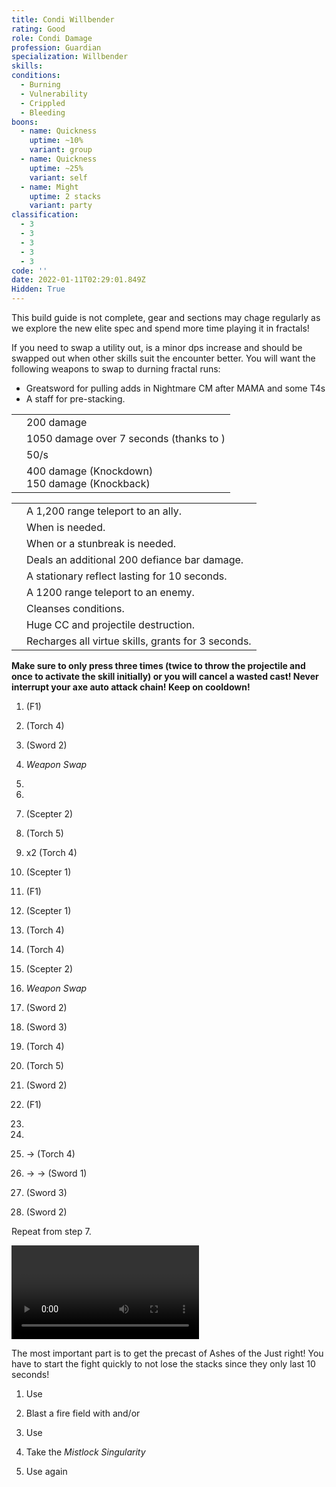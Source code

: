 ```yaml
---
title: Condi Willbender
rating: Good
role: Condi Damage
profession: Guardian
specialization: Willbender
skills:
conditions:
  - Burning
  - Vulnerability
  - Crippled
  - Bleeding
boons:
  - name: Quickness
    uptime: ~10%
    variant: group
  - name: Quickness
    uptime: ~25%
    variant: self
  - name: Might
    uptime: 2 stacks
    variant: party
classification:
  - 3
  - 3
  - 3
  - 3
  - 3
code: ''
date: 2022-01-11T02:29:01.849Z
Hidden: True
---
```


<Warning>

This build guide is not complete, gear and sections may chage regularly as we explore the new elite spec and spend more time playing it in fractals!

</Warning>

<Divider text="Equipment"/>

<CharacterWithAr> 
<Character title="162 Agony Resistance" gear={{
  "profession": "Guardian",
  "weight": "Heavy",
  "gear": [
    "Viper",
    "Viper",
    "Viper",
    "Viper",
    "Viper",
    "Viper",
    "Sinister",
    "Sinister",
    "Viper",
    "Sinister",
    "Sinister",
    "Sinister",
    "Viper",
    "Viper"
  ],
  "attributes": {
    "Health": 12810,
    "Armor": 2514,
    "Power": 2909,
    "Precision": 2085,
    "Toughness": 1243,
    "Vitality": 1000,
    "Ferocity": 300,
    "Condition Damage": 2927,
    "Expertise": 451,
    "Concentration": 243,
    "Healing Power": 0,
    "Agony Resistance": 162,
    "Condition Duration": 0.30066666666666664,
    "Boon Duration": 0.162,
    "Critical Chance": 0.8666666666666666,
    "Critical Damage": 1.7,
    "Burning Duration": 0.7,
    "Maximum Health": 0.10000000000000009,
    "Resolution Duration": 0.25,
    "Effective Power": 8852.398263000001,
    "Power DPS": 9254.625061241817,
    "Bleeding Damage": 333.48375,
    "Bleeding Stacks": 1.4827599999999999,
    "Bleeding DPS": 494.47636514999994,
    "Burning Damage": 1134.654328125,
    "Burning Stacks": 29.3,
    "Burning DPS": 33245.3718140625,
    "Confusion Damage": 392.7875625,
    "Confusion Stacks": 0,
    "Confusion DPS": 0,
    "Poison Damage": 352.89,
    "Poison Stacks": 0,
    "Poison DPS": 0,
    "Torment Damage": 498.20062500000006,
    "Torment Stacks": 1.7298866666666668,
    "Torment DPS": 861.8306185125001,
    "Damage": 43856.303858966814,
    "Effective Health": 64088238.805970155,
    "Survivability": 32581.717745790622,
    "Effective Healing": 390,
    "Healing": 390
  },
  "runeId": 24765,
  "runeName": "Balthazar",
  "infusions": [
    49432,
    49432,
    49432,
    49432,
    49432,
    49432,
    49432,
    49432,
    49432,
    49432,
    49432,
    49432,
    49432,
    49432,
    49432,
    49432,
    49432,
    49432
  ],
  "weapons": {
    "weapon1MainType": 30699,
    "weapon1MainSigil1Id": 48911,
    "weapon1OffType": 30700,
    "weapon1OffSigil1Id": 44944,
    "weapon2MainType": 30695,
    "weapon2MainSigil1Id": 24605
  },
  "consumables": {
      "foodId": "91878",
      "utility": "toxic-focusing-crystal",
      "infusion": "Malign +9 Agony Infusion"
  },
  "skills": {
    "healId": 62622,
    "utility1Id": 62565,
    "utility2Id": 9187,
    "utility3Id": 9151,
    "eliteId": 62561
  }
}} 
>

If you need to swap a utility out, <Skill name="Signet of Fire"/> is a minor dps increase and should be swapped out when other skills suit the encounter better.
You will want the following weapons to swap to durning fractal runs:

- Greatsword for pulling adds in Nightmare CM after MAMA and some T4s
- A staff for <Boon name="Might"/> pre-stacking.

</Character> 
</CharacterWithAr>

<Divider text="Build"/>

<Grid>
<GridItem sm="7">
<Traits traits1="Radiance" traits1Selected="Right-Hand Strength,Radiant Fire,Amplified Wrath" traits2="Virtues" traits2Selected="masterofconsecrations,inspiringvirtue,permeatingwrath" traits3="Willbender" traits3Selected="Searing Pact,Restorative Virtues,Tyrants Momentum"/>

<Card title="Defiance Bar Damage">

|                                                                                    |                                                                                |
| ---------------------------------------------------------------------------------- | ------------------------------------------------------------------------------ |
| <Skill name="Hammer of Wisdom"/>                                                   | 200 damage                                                                     |
| <Skill name="Sanctuary"/>                                                          | 1050 damage over 7 seconds (thanks to <Trait name="Master of Consecrations"/>) |
| <Skill name="Chains of light"/>                                                    | <Condition name="Immobile"/> 50/s                                              |
| <Skill name="Heavens Palm"/>                                                       | 400 damage (Knockdown) <br/> 150 damage (Knockback)                            |

</Card>
</GridItem>

<GridItem sm="5">
<Card title="Situational Skills">

|                                                        |                                                                                     |
| ------------------------------------------------------ | ----------------------------------------------------------------------------------- |
| <Skill id="9246" size="big" disableText/>              | A 1,200 range teleport to an ally.                                                  |
| <Skill name="Hallowed Ground" size="big" disableText/> | When <Boon name="Stability"/> is needed.                                            |
| <Skill id="9153" size="big" disableText/>              | When <Boon name="Stability"/> or a stunbreak is needed.                             |
| <Skill id="9125" size="big" disableText/>              | Deals an additional 200 defiance bar damage.                                        |
| <Skill id="9251" size="big" disableText/>              | A stationary reflect lasting for 10 seconds.                                        |
| <Skill id="9247" size="big" disableText/>              | A 1200 range teleport to an enemy.                                                  |
| <Skill name="Purging flames" size="big" disableText/>  | Cleanses conditions.                                                                |
| <Skill name="Sanctuary" size="big" disableText/>       | Huge CC and projectile destruction.                                                 |
| <Skill name="renewed focus" size="big" disableText/>   | Recharges all virtue skills, grants <Effect name="Invulnerability"/> for 3 seconds. |

</Card>
</GridItem>
</Grid>

<Divider text="Details"/>

<Divider text="Rotation / Skill usage"/>

<Grid>
<GridItem sm="6">
<Card title="Rotation">

<Warning>

**Make sure to only press <Skill id="9089"/> three times (twice to throw the projectile and once to activate the skill initially) or you will cancel a wasted cast! Never interrupt your axe auto attack chain! Keep <Skill name="purgingflames"/> on cooldown!**
</Warning>

1.  <Skill name="Rushing Justice"/> (F1)

2.  <Skill id="9104"/> (Torch 4)

3.  <Skill name="Symbol of Blades"/> (Sword 2)

4.  _Weapon Swap_

5.  <Skill name="Purging Flames"/>

6.  <Skill name="Whirling Light"/> 

7.  <Skill name="Symbol of Punishment"/> (Scepter 2)

8.  <Skill name="Cleansing Flame"/> (Torch 5)

9.  <Skill id="9089"/> x2 (Torch 4)

10. <Skill name="Orb of Wrath"/> (Scepter 1)

11. <Skill name="Rushing Justice"/> (F1)

12. <Skill name="Orb of Wrath"/> (Scepter 1)

13. <Skill id="9104"/> (Torch 4)

14. <Skill id="9089"/> (Torch 4)

15. <Skill name="Symbol of Punishment"/> (Scepter 2)

16. _Weapon Swap_

17. <Skill name="Symbol of Blades"/> (Sword 2)

18. <Skill name="Zealots Defence"/> (Sword 3)

19. <Skill id="9089"/> (Torch 4)

20. <Skill name="Cleansing Flame"/> (Torch 5)

21. <Skill name="Symbol of Blades"/> (Sword 2)

22. <Skill name="Rushing Justice"/> (F1)

23. <Skill name="Purging Flames"/>

24. <Skill name="Whirling Light"/> 

25. <Skill id="9104"/> -> <Skill id="9089"/> (Torch 4)

26. <Skill name="Sword of Wrath"/> -> <Skill name="Sword Arc"/> -> <Skill name="Sword Wave"/> (Sword 1)

27. <Skill name="Zealots Defence"/> (Sword 3)

28. <Skill name="Symbol of Blades"/> (Sword 2)

Repeat from step 7.

</Card>
</GridItem>

<GridItem sm="6">
<Card title="Golem rotation">

<Video youtube="" caption=""/>
</Card>

<Card title="Precasting">

<Warning>

The most important part is to get the precast of Ashes of the Just right! You have to start the fight quickly to not lose the stacks since they only last 10 seconds!
</Warning>

1.  Use <Skill name="hallowedground"/>

2.  Blast a fire field with <Skill name="holystrike"/> and/or <Skill name="Hammer of Wisdom"/>

4.  Use <Skill name="Feelmywrath"/>

6.  Take the _Mistlock Singularity_

7.  Use <Skill name="Feelmywrath"/> again

</Card>
</GridItem>
</Grid>
